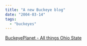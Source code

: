 ```yaml
---
title: "A new Buckeye blog"
date: "2004-03-14"
tags: 
  - "buckeyes"
---
```


[BuckeyePlanet - All things Ohio State](http://www.buckeyeplanet.com/ "BuckeyePlanet - All things Ohio State")
